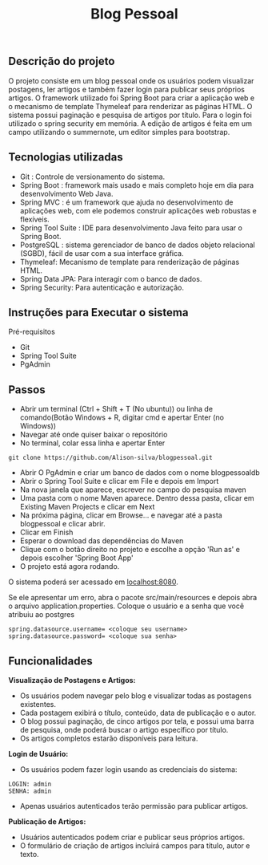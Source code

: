 <h1 align="center">
  Blog Pessoal
</h1>

<br>

## Descrição do projeto

O projeto consiste em um blog pessoal onde os usuários podem visualizar postagens, 
ler artigos e também fazer login para publicar seus próprios artigos. 
O framework utilizado foi Spring Boot para criar a aplicação web e o mecanismo de 
template Thymeleaf para renderizar as páginas HTML. O sistema possui paginação e 
pesquisa de artigos por título. Para o login foi utilizado o spring security em memória.
A edição de artigos é feita em um campo utilizando o summernote, um editor simples para bootstrap.

## Tecnologias utilizadas

- Git : Controle de versionamento do sistema.
- Spring Boot : framework mais usado e mais completo hoje em dia para desenvolvimento Web Java.
- Spring MVC : é um framework que ajuda no desenvolvimento de aplicações web, com ele podemos construir aplicações web robustas e flexíveis.
- Spring Tool Suite : IDE para desenvolvimento Java feito para usar o Spring Boot.
- PostgreSQL :  sistema gerenciador de banco de dados objeto relacional (SGBD), fácil de usar com a sua interface gráfica.
- Thymeleaf: Mecanismo de template para renderização de páginas HTML.
- Spring Data JPA: Para interagir com o banco de dados.
- Spring Security: Para autenticação e autorização.

## Instruções para Executar o sistema
<p>Pré-requisitos</p>

- Git
- Spring Tool Suite
- PgAdmin

## Passos

- Abrir um terminal (Ctrl + Shift + T (No ubuntu)) ou linha de comando(Botão Windows + R, digitar cmd e apertar Enter (no Windows))
- Navegar até onde quiser baixar o repositório
- No terminal, colar essa linha e apertar Enter

```
git clone https://github.com/Alison-silva/blogpessoal.git
```

- Abrir O PgAdmin e criar um banco de dados com o nome blogpessoaldb
- Abrir o Spring Tool Suite e clicar em File e depois em Import
- Na nova janela que aparece, escrever no campo do pesquisa maven
- Uma pasta com o nome Maven aparece. Dentro dessa pasta, clicar em Existing Maven Projects e clicar em Next
- Na próxima página, clicar em Browse... e navegar até a pasta blogpessoal e clicar abrir.
- Clicar em Finish
- Esperar o download das dependências do Maven
- Clique com o botão direito no projeto e escolhe a opção 'Run as' e depois escolher 'Spring Boot App'
- O projeto está agora rodando.

O sistema poderá ser acessado em [localhost:8080](http://localhost:8080).

Se ele apresentar um erro, abra o pacote src/main/resources e depois abra o arquivo application.properties.
Coloque o usuário e a senha que você atribuiu ao postgres

```
spring.datasource.username= <coloque seu username>
spring.datasource.password= <coloque sua senha>
```

## Funcionalidades

**Visualização de Postagens e Artigos:**

- Os usuários podem navegar pelo blog e visualizar todas as postagens existentes.
- Cada postagem exibirá o título, conteúdo, data de publicação e o autor.
- O blog possui paginação, de cinco artigos por tela, e possui uma barra de pesquisa, onde poderá buscar o artigo específico por título.
- Os artigos completos estarão disponíveis para leitura.

**Login de Usuário:**

- Os usuários podem fazer login usando as credenciais do sistema:
```
LOGIN: admin
SENHA: admin
```
- Apenas usuários autenticados terão permissão para publicar artigos.

**Publicação de Artigos:**

- Usuários autenticados podem criar e publicar seus próprios artigos.
- O formulário de criação de artigos incluirá campos para título, autor e texto.

